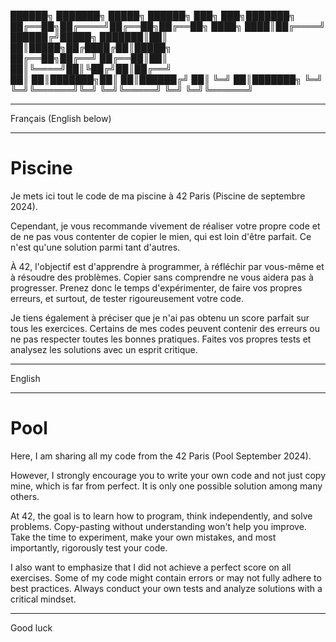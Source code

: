 ██████╗ ███████╗ █████╗ ██████╗       ███╗   ███╗███████╗
██╔══██╗██╔════╝██╔══██╗██╔══██╗      ████╗ ████║██╔════╝
██████╔╝█████╗  ███████║██║  ██║█████╗██╔████╔██║█████╗  
██╔══██╗██╔══╝  ██╔══██║██║  ██║╚════╝██║╚██╔╝██║██╔══╝  
██║  ██║███████╗██║  ██║██████╔╝      ██║ ╚═╝ ██║███████╗
╚═╝  ╚═╝╚══════╝╚═╝  ╚═╝╚═════╝       ╚═╝     ╚═╝╚══════╝

---

Français (English below)

---

# Piscine

Je mets ici tout le code de ma piscine à 42 Paris (Piscine de septembre 2024).

Cependant, je vous recommande vivement de réaliser votre propre code et de ne pas vous contenter de copier le mien, qui est loin d'être parfait. Ce n'est qu'une solution parmi tant d'autres.

À 42, l'objectif est d'apprendre à programmer, à réfléchir par vous-même et à résoudre des problèmes. Copier sans comprendre ne vous aidera pas à progresser. Prenez donc le temps d'expérimenter, de faire vos propres erreurs, et surtout, de tester rigoureusement votre code.

Je tiens également à préciser que je n'ai pas obtenu un score parfait sur tous les exercices. Certains de mes codes peuvent contenir des erreurs ou ne pas respecter toutes les bonnes pratiques. Faites vos propres tests et analysez les solutions avec un esprit critique.

---

English

---

# Pool

Here, I am sharing all my code from the 42 Paris (Pool September 2024).

However, I strongly encourage you to write your own code and not just copy mine, which is far from perfect. It is only one possible solution among many others.

At 42, the goal is to learn how to program, think independently, and solve problems. Copy-pasting without understanding won't help you improve. Take the time to experiment, make your own mistakes, and most importantly, rigorously test your code.

I also want to emphasize that I did not achieve a perfect score on all exercises. Some of my code might contain errors or may not fully adhere to best practices. Always conduct your own tests and analyze solutions with a critical mindset.

---

Good luck
